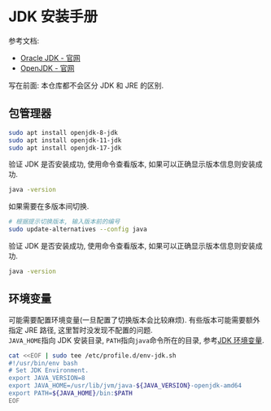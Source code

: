 <a name="ZrfhU"></a>
# JDK 安装手册

参考文档:

- [Oracle JDK - 官网](https://www.oracle.com/java/)
- [OpenJDK - 官网](https://openjdk.java.net/)

写在前面: 本仓库都不会区分 JDK 和 JRE 的区别.
<a name="yOerK"></a>
## 包管理器

```bash
sudo apt install openjdk-8-jdk
sudo apt install openjdk-11-jdk
sudo apt install openjdk-17-jdk
```

验证 JDK 是否安装成功, 使用命令查看版本, 如果可以正确显示版本信息则安装成功.

```bash
java -version
```

如果需要在多版本间切换.

```bash
# 根据提示切换版本, 输入版本前的编号
sudo update-alternatives --config java
```

验证 JDK 是否安装成功, 使用命令查看版本, 如果可以正确显示版本信息则安装成功.

```bash
java -version
```
<a name="yMAvo"></a>
## 环境变量

可能需要配置环境变量(一旦配置了切换版本会比较麻烦). 有些版本可能需要额外指定 JRE 路径, 这里暂时没发现不配置的问题.<br />`JAVA_HOME`指向 JDK 安装目录, `PATH`指向`java`命令所在的目录, 参考[JDK 环境变量](https://www.yuque.com/attachments/yuque/0/2022/sh/26002940/1643083448140-5139c455-2ed3-40b8-9360-eb1382fdcfba.sh).

```bash
cat <<EOF | sudo tee /etc/profile.d/env-jdk.sh
#!/usr/bin/env bash
# Set JDK Environment.
export JAVA_VERSION=8
export JAVA_HOME=/usr/lib/jvm/java-${JAVA_VERSION}-openjdk-amd64
export PATH=${JAVA_HOME}/bin:$PATH
EOF
```
